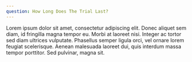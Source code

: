 ```yaml
---
question: How Long Does The Trial Last?
---
```

Lorem ipsum dolor sit amet, consectetur adipiscing elit. Donec aliquet sem diam, id fringilla magna tempor eu. Morbi at laoreet nisi. Integer ac tortor sed diam ultrices vulputate. Phasellus semper ligula orci, vel ornare lorem feugiat scelerisque. Aenean malesuada laoreet dui, quis interdum massa tempor porttitor. Sed pulvinar, magna sit.